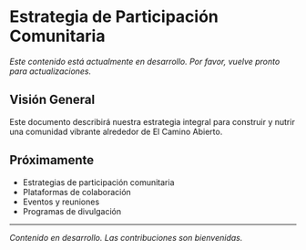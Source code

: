 # Estrategia de Participación Comunitaria

*Este contenido está actualmente en desarrollo. Por favor, vuelve pronto para actualizaciones.*

## Visión General

Este documento describirá nuestra estrategia integral para construir y nutrir una comunidad vibrante alrededor de El Camino Abierto.

## Próximamente

- Estrategias de participación comunitaria
- Plataformas de colaboración
- Eventos y reuniones
- Programas de divulgación

---

*Contenido en desarrollo. Las contribuciones son bienvenidas.*

